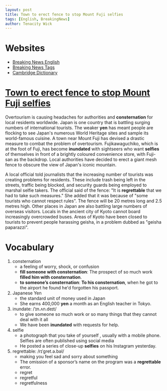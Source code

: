 ```yaml
---
layout: post
title: Town to erect fence to stop Mount Fuji selfies
tags: [English, BreakingNews]
author: Tenacity Wick
---
```


# Websites

- [Breaking News English](https://breakingnewsenglish.com/)
- [Breaking News Tags](https://zhouqiang19980220.github.io/tags/#books)
- [Cambridge Dictionary](https://dictionary.cambridge.org/)

# [Town to erect fence to stop Mount Fuji selfies](https://breakingnewsenglish.com/2404/240429-overtourism.html)

Overtourism is causing headaches for authorities and **consternation** for local residents worldwide. Japan is one country that is battling surging numbers of international tourists. The weaker **yen** has meant people are flocking to see Japan's numerous World Heritage sites and sample its world-famous cuisine. A town near Mount Fuji has devised a drastic measure to combat the problem of overtourism. Fujikawaguchiko, which is at the foot of Fuji, has become **inundated** with sightseers who want **selfies** of themselves in front of a brightly coloured convenience store, with Fuji-san as the backdrop. Local authorities have decided to erect a giant mesh fence to obscure the view of Japan's iconic mountain.

A local official told journalists that the increasing number of tourists was creating problems for residents. These include trash being left in the streets, traffic being blocked, and security guards being employed to marshal selfie takers. The official said of the fence: "It is **regrettable** that we had to take such measures." She added that it was because of "some tourists who cannot respect rules". The fence will be 20 metres long and 2.5 metres high. Other places in Japan are also battling large numbers of overseas visitors. Locals in the ancient city of Kyoto cannot board increasingly overcrowded buses. Areas of Kyoto have been closed to tourists to prevent people harassing geisha, in a problem dubbed as "geisha paparazzi".
# Vocabulary

1. consternation
    - a feeling of worry, shock, or confusion
    - **fill someone with consternation**: The prospect of so much work **filled him with consternation**.
    - **to someone’s consternation**: **To his consternation**, when he got to the airport he found he'd forgotten his passport.
2. Japanese Yen
    - the standard unit of money used in Japan
    - She earns 400,000 **yen** a month as an English teacher in Tokyo.
3. inundate: /ˈɪn.ʌn.deɪt/
    - to give someone so much work or so many things that they cannot deal with it all
    - We have been **inundated** with requests for help.
4. selfie
    - a photograph that you take of yourself , usually with a mobile phone. Selfies are often published using social media
    - He posted a series of close-up **selfies** on his Instagram yesterday.
5. regrettable: /rɪˈɡret.ə.bəl/
    - making you feel sad and sorry about something
    - The omission of a sponsor’s name on the program was a **regrettable** error.
    - regret
    - regretful
    - regretfulness